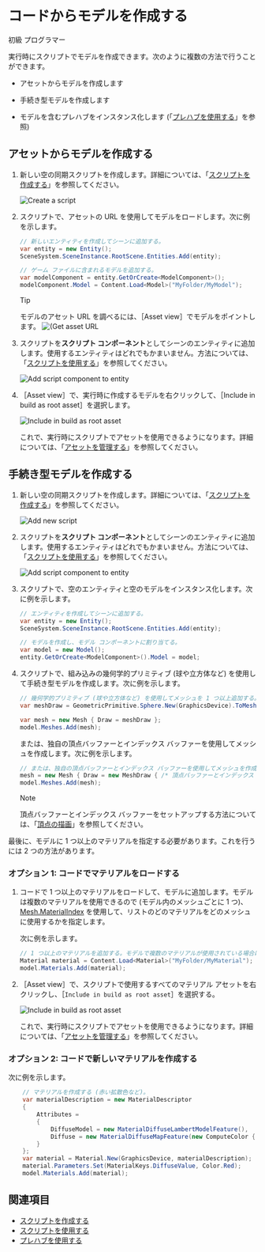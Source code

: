 # コードからモデルを作成する

<span class="label label-doc-level">初級</span>
<span class="label label-doc-audience">プログラマー</span>

実行時にスクリプトでモデルを作成できます。次のように複数の方法で行うことができます。

* アセットからモデルを作成します

* 手続き型モデルを作成します

* モデルを含むプレハブをインスタンス化します (「[プレハブを使用する](../game-studio/prefabs/use-prefabs.md)」を参照)

## アセットからモデルを作成する

1. 新しい空の同期スクリプトを作成します。詳細については、「[スクリプトを作成する](../scripts/create-a-script.md)」を参照してください。

    ![Create a script](media/create-a-script-script-asset-selection.png)

2. スクリプトで、アセットの URL を使用してモデルをロードします。次に例を示します。

    ```cs
    // 新しいエンティティを作成してシーンに追加する。
	var entity = new Entity();
	SceneSystem.SceneInstance.RootScene.Entities.Add(entity);

    // ゲーム ファイルに含まれるモデルを追加する。
	var modelComponent = entity.GetOrCreate<ModelComponent>();
	modelComponent.Model = Content.Load<Model>("MyFolder/MyModel");
    ```

    >[!TIP]
    >モデルのアセット URL を調べるには、［Asset view］でモデルをポイントします。
    >![(Get asset URL](media/get-asset-url.png)

3. スクリプトを**スクリプト コンポーネント**としてシーンのエンティティに追加します。使用するエンティティはどれでもかまいません。方法については、「[スクリプトを使用する](use-a-script.md)」を参照してください。

    ![Add script component to entity](media/create-model-from-code-add-script-component.png)

4. ［Asset view］で、実行時に作成するモデルを右クリックして、［Include in build as root asset］を選択します。

    ![Include in build as root asset](media/create-model-from-code-include-in-build-as-root-asset.png)

    これで、実行時にスクリプトでアセットを使用できるようになります。詳細については、「[アセットを管理する](../game-studio/manage-assets.md)」を参照してください。

## 手続き型モデルを作成する

1. 新しい空の同期スクリプトを作成します。詳細については、「[スクリプトを作成する](create-a-script.md)」を参照してください。

    ![Add new script](media/create-model-from-code-add-new-script.gif)

2. スクリプトを**スクリプト コンポーネント**としてシーンのエンティティに追加します。使用するエンティティはどれでもかまいません。方法については、「[スクリプトを使用する](use-a-script.md)」を参照してください。

    ![Add script component to entity](media/create-model-from-code-add-script-component.png)

3. スクリプトで、空のエンティティと空のモデルをインスタンス化します。次に例を示します。

    ```cs
    // エンティティを作成してシーンに追加する。
    var entity = new Entity();
    SceneSystem.SceneInstance.RootScene.Entities.Add(entity);

    // モデルを作成し、モデル コンポーネントに割り当てる。
    var model = new Model();
    entity.GetOrCreate<ModelComponent>().Model = model;  
    ```

4. スクリプトで、組み込みの幾何学的プリミティブ (球や立方体など) を使用して手続き型モデルを作成します。次に例を示します。

    ```cs
    // 幾何学的プリミティブ (球や立方体など) を使用してメッシュを 1 つ以上追加する。
    var meshDraw = GeometricPrimitive.Sphere.New(GraphicsDevice).ToMeshDraw();

    var mesh = new Mesh { Draw = meshDraw };
    model.Meshes.Add(mesh);
    ```

    または、独自の頂点バッファーとインデックス バッファーを使用してメッシュを作成します。次に例を示します。

    ```cs
    // または、独自の頂点バッファーとインデックス バッファーを使用してメッシュを作成する。
    mesh = new Mesh { Draw = new MeshDraw { /* 頂点バッファーとインデックス バッファーのセットアップ */ } };
    model.Meshes.Add(mesh);
    ```

    >[!NOTE]
    >頂点バッファーとインデックス バッファーをセットアップする方法については、「[頂点の描画](../graphics/low-level-api/draw-vertices.md)」を参照してください。

最後に、モデルに 1 つ以上のマテリアルを指定する必要があります。これを行うには 2 つの方法があります。

### オプション 1: コードでマテリアルをロードする

1. コードで 1 つ以上のマテリアルをロードして、モデルに追加します。モデルは複数のマテリアルを使用できるので (モデル内のメッシュごとに 1 つ)、[Mesh.MaterialIndex](xref:SiliconStudio.Xenko.Rendering.Mesh.MaterialIndex) を使用して、リストのどのマテリアルをどのメッシュに使用するかを指定します。

    次に例を示します。

    ```cs
    // 1 つ以上のマテリアルを追加する。モデルで複数のマテリアルが使用されている場合は (メッシュごとに 1 つ)、Mesh.MaterialIndex でリストのマテリアルとメッシュの対応を指定する。
    Material material = Content.Load<Material>("MyFolder/MyMaterial");
    model.Materials.Add(material);
    ```

2. ［Asset view］で、スクリプトで使用するすべてのマテリアル アセットを右クリックし、［`Include in build as root asset`］を選択する。

    ![Include in build as root asset](media/create-model-from-code-include-material-in-build-as-root-asset.png)

    これで、実行時にスクリプトでアセットを使用できるようになります。詳細については、「[アセットを管理する](../game-studio/manage-assets.md)」を参照してください。

### オプション 2: コードで新しいマテリアルを作成する

次に例を示します。

```cs
    // マテリアルを作成する (赤い拡散色など)。
    var materialDescription = new MaterialDescriptor
    {
        Attributes =
	    {
	        DiffuseModel = new MaterialDiffuseLambertModelFeature(),
	        Diffuse = new MaterialDiffuseMapFeature(new ComputeColor { Key = MaterialKeys.DiffuseValue })
	    }
    };
    var material = Material.New(GraphicsDevice, materialDescription);
    material.Parameters.Set(MaterialKeys.DiffuseValue, Color.Red);
    model.Materials.Add(material);
```

## 関連項目

* [スクリプトを作成する](create-a-script.md)
* [スクリプトを使用する](use-a-script.md)
* [プレハブを使用する](../game-studio/prefabs/use-prefabs.md)
